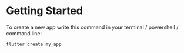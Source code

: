 # Getting Started

To create a new app write this command in your terminal / powershell / command line:

`flutter create my_app`